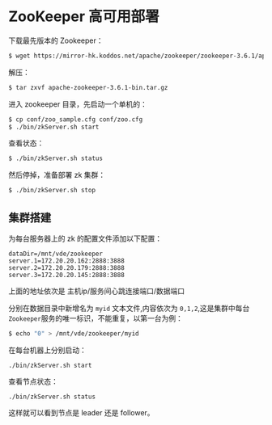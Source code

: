 # ZooKeeper 高可用部署

下载最先版本的 Zookeeper：

```bash
$ wget https://mirror-hk.koddos.net/apache/zookeeper/zookeeper-3.6.1/apache-zookeeper-3.6.1-bin.tar.gz
```

解压：

```bash
$ tar zxvf apache-zookeeper-3.6.1-bin.tar.gz 
```

进入 zookeeper 目录，先启动一个单机的：

```bash
$ cp conf/zoo_sample.cfg conf/zoo.cfg 
$ ./bin/zkServer.sh start
```

查看状态：

```bash
$ ./bin/zkServer.sh status
```

然后停掉，准备部署 zk 集群：

```bash
$ ./bin/zkServer.sh stop
```



## 集群搭建

为每台服务器上的 zk 的配置文件添加以下配置：

```
dataDir=/mnt/vde/zookeeper
server.1=172.20.20.162:2888:3888
server.2=172.20.20.179:2888:3888
server.3=172.20.20.145:2888:3888
```

上面的地址依次是 主机ip/服务间心跳连接端口/数据端口

分别在数据目录中新增名为 `myid` 文本文件,内容依次为 `0,1,2`,这是集群中每台 `Zookeeper`服务的唯一标识，不能重复，以第一台为例：

```bash
$ echo "0" > /mnt/vde/zookeeper/myid
```

在每台机器上分别启动：

```
./bin/zkServer.sh start
```

查看节点状态：

```
./bin/zkServer.sh status
```

这样就可以看到节点是 leader 还是 follower。





